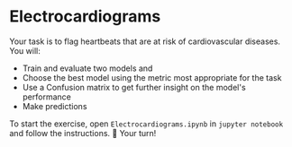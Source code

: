 # Electrocardiograms

Your task is to flag heartbeats that are at risk of cardiovascular diseases. You will:

- Train and evaluate two models and 
- Choose the best model using the metric most appropriate for the task
- Use a Confusion matrix to get further insight on the model's performance
- Make predictions

To start the exercise, open `Electrocardiograms.ipynb` in `jupyter notebook` and follow the instructions.
🚀 Your turn!

